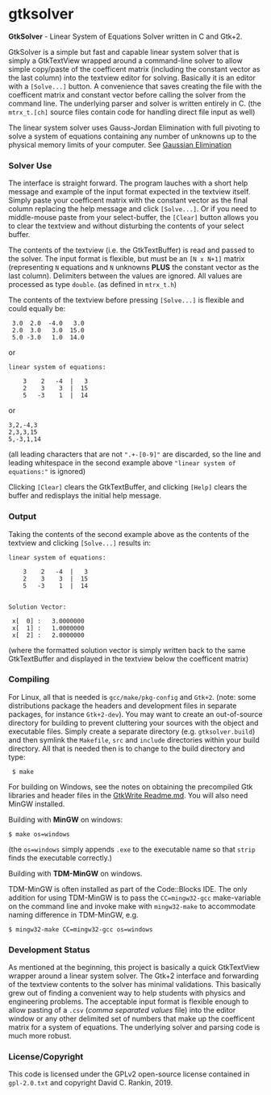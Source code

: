 # gtksolver
**GtkSolver** - Linear System of Equations Solver written in C and Gtk+2.

GtkSolver is a simple but fast and capable linear system solver that is simply a GtkTextView wrapped around a command-line solver to allow simple copy/paste of the coefficent matrix (including the constant vector as the last column) into the textview editor for solving. Basically it is an editor with a `[Solve...]` button.  A convenience that saves creating the file with the coefficent matrix and constant vector before calling the solver from the command line. The underlying parser and solver is written entirely in C. (the `mtrx_t.[ch]` source files contain code for handling direct file input as well)

The linear system solver uses Gauss-Jordan Elimination with full pivoting to solve a system of equations containing any number of unknowns up to the physical memory limits of your computer. See [Gaussian Elimination](https://en.wikipedia.org/wiki/Gaussian_elimination)

### Solver Use

The interface is straight forward. The program lauches with a short help message and example of the input format expected in the textview itself. Simply paste your coefficent matrix with the constant vector as the final column replacing the help message and click `[Solve...]`. Or if you need to middle-mouse paste from your select-buffer, the `[Clear]` button allows you to clear the textview and without disturbing the contents of your select buffer.

The contents of the textview (i.e. the GtkTextBuffer) is read and passed to the solver. The input format is flexible, but must be an `[N x N+1]` matrix (representing `N` equations and `N` unknowns **PLUS** the constant vector as the last column). Delimiters between the values are ignored. All values are processed as type `double`. (as defined in `mtrx_t.h`)

The contents of the textview before pressing `[Solve...]` is flexible and could equally be:

     3.0  2.0  -4.0   3.0
     2.0  3.0   3.0  15.0
     5.0 -3.0   1.0  14.0

or


    linear system of equations:

        3    2   -4  |   3
        2    3    3  |  15
        5   -3    1  |  14

or

    3,2,-4,3
    2,3,3,15
    5,-3,1,14

(all leading characters that are not `".+-[0-9]"` are discarded, so the line and leading whitespace in the second example above `"linear system of equations:"` is ignored)

Clicking `[Clear]` clears the GtkTextBuffer, and clicking `[Help]` clears the buffer and redisplays the initial help message.

### Output

Taking the contents of the second example above as the contents of the textview and clicking `[Solve...]` results in:

    linear system of equations:

        3    2   -4  |   3
        2    3    3  |  15
        5   -3    1  |  14


    Solution Vector:

     x[  0] :   3.0000000
     x[  1] :   1.0000000
     x[  2] :   2.0000000

(where the formatted solution vector is simply written back to the same GtkTextBuffer and displayed in the textview below the coefficent matrix)

### Compiling

For Linux, all that is needed is `gcc/make/pkg-config` and `Gtk+2`. (note: some distributions package the headers and development files in separate packages, for instance `Gtk+2-dev`). You may want to create an out-of-source directory for building to prevent cluttering your sources with the object and executable files. Simply create a separate directory (e.g. `gtksolver.build`) and then symlink the `Makefile`, `src` and `include` directories within your build directory. All that is needed then is to change to the build directory and type:

     $ make

For building on Windows, see the notes on obtaining the precompiled Gtk libraries and header files in the [GtkWrite Readme.md](https://github.com/drankinatty/gtkwrite). You will also need MinGW installed.

Building with **MinGW** on windows:

    $ make os=windows

(the `os=windows` simply appends `.exe` to the executable name so that `strip` finds the executable correctly.)


Building with **TDM-MinGW** on windows.

TDM-MinGW is often installed as part of the Code::Blocks IDE. The only addition for using TDM-MinGW is to pass the `CC=mingw32-gcc` make-variable on the command line and invoke make with `mingw32-make` to accommodate naming difference in TDM-MinGW, e.g.

    $ mingw32-make CC=mingw32-gcc os=windows

### Development Status

As mentioned at the beginning, this project is basically a quick GtkTextView wrapper around a linear system solver. The Gtk+2 interface and forwarding of the textview contents to the solver has minimal validations. This basically grew out of finding a convenient way to help students with physics and engineering problems. The acceptable input format is flexible enough to allow pasting of a `.csv` (*comma separated values* file) into the editor window or any other delimited set of numbers that make up the coefficent matrix for a system of equations. The underlying solver and parsing code is much more robust.

### License/Copyright

This code is licensed under the GPLv2 open-source license contained in `gpl-2.0.txt` and copyright David C. Rankin, 2019.
